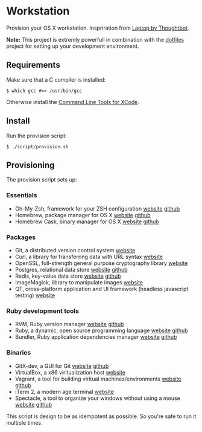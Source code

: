 # Workstation

Provision your OS X workstation. Inspriration from [Laptop by Thoughtbot](https://github.com/thoughtbot/laptop).

**Note:** This project is extremly powerfull in combination with the [dotfiles](https://github.com/JanDintel/dotfiles) project for setting up your development environment.

## Requirements

Make sure that a C compiler is installed:

```console
$ which gcc #=> /usr/bin/gcc
```

Otherwise install the [Command Line Tools for XCode](https://developer.apple.com/downloads/index.action).

## Install

Run the provision script:

```console
$ ./script/provision.sh
```

## Provisioning

The provision script sets up:

### Essentials

- Oh-My-Zsh, framework for your ZSH configuration [website](http://ohmyz.sh/) [github](https://github.com/robbyrussell/oh-my-zsh)
- Homebrew, package manager for OS X [website](http://brew.sh/) [github](https://github.com/Homebrew/homebrew)
- Homebrew Cask, binary manager for OS X [website](http://caskroom.io/) [github](https://github.com/caskroom/homebrew-cask)

### Packages

- Git, a distributed version control system [website](http://git-scm.com/)
- Curl, a library for transferring data with URL syntax [website](http://curl.haxx.se/)
- OpenSSL, full-strength general purpose cryptography library [website](https://www.openssl.org/)
- Postgres, relational data store [website](http://www.postgresql.org/) [github](https://github.com/postgres/postgres)
- Redis, key-value data store [website](http://redis.io/) [github](https://github.com/antirez/redis)
- ImageMagick, library to manipulate images [website](http://www.imagemagick.org/)
- QT, cross-platform application and UI framework (headless javascript testing) [website](http://qt-project.org/)

### Ruby development tools

- RVM, Ruby version manager [website](https://rvm.io/) [github](https://github.com/wayneeseguin/rvm)
- Ruby, a dynamic, open source programming language [website](https://www.ruby-lang.org/en/) [github](https://github.com/ruby/ruby)
- Bundler, Ruby application dependencies manager [website](http://bundler.io/) [github](https://github.com/bundler/bundler)

### Binaries

- GitX-dev, a GUI for Git [website](http://rowanj.github.io/gitx/) [github](https://github.com/rowanj/gitx)
- VirtualBox, a x86 viritualization host [website](https://www.virtualbox.org/)
- Vagrant, a tool for building viritual machines/environments [website](http://www.vagrantup.com/) [github](https://github.com/mitchellh/vagrant)
- iTerm 2, a modern age terminal [website](http://www.iterm2.com/)
- Spectacle, a tool to organize your windows without using a mouse [website](http://spectacleapp.com/) [github](https://github.com/eczarny/spectacle)




This script is design to be as idempotent as possible. So you're safe to run it multiple times.
